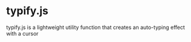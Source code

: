 # typify.js
typify.js is a lightweight utility function that creates an auto-typing effect with a cursor
